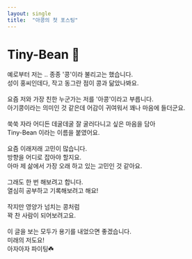 ```yaml
---
layout: single
title:  "아콩의 첫 포스팅"
---
```


# Tiny-Bean 🥜
예로부터 저는 .. 종종 '콩'이라 불리고는 했습니다.</br>
성이 홍씨인데다, 작고 동그란 점이 콩과 닮았나봐요.</br>
</br>
요즘 저와 가장 친한 누군가는 저를 '아콩'이라고 부릅니다.</br>
아기콩이라는 의미인 것 같은데 어감이 귀여워서 꽤나 마음에 들더군요.</br>
</br>
쑥쑥 자라 어디든 데굴데굴 잘 굴러다니고 싶은 마음을 담아 </br>
Tiny-Bean 이라는 이름을 붙였어요.</br>
</br>
요즘 이래저래 고민이 많습니다.</br>
방향을 어디로 잡아야 할지요.</br>
아마 제 삶에서 가장 오래 하고 있는 고민인 것 같아요.</br>
</br>
그래도 한 번 해보려고 합니다.</br>
열심히 공부하고 기록해보려고 해요!</br>
</br>
작지만 영양가 넘치는 콩처럼</br>
꽉 찬 사람이 되어보려고요.</br>
</br>
이 글을 보는 모두가 용기를 내었으면 좋겠습니다.</br>
미래의 저도요!</br>
아자아자 파이팅☘️</br>
